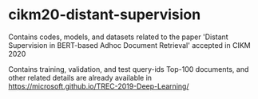 # cikm20-distant-supervision
Contains codes, models, and datasets related to the paper 'Distant Supervision in BERT-based Adhoc Document Retrieval' accepted in CIKM 2020

Contains training, validation, and test query-ids
Top-100 documents, and other related details are already available in https://microsoft.github.io/TREC-2019-Deep-Learning/
